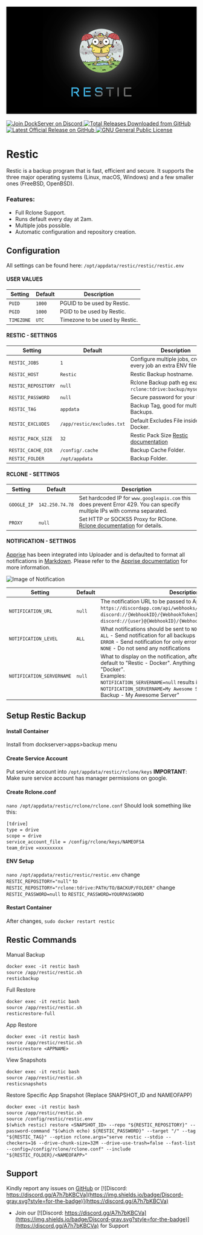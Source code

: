 ![Image of DockServer](/img/container_images/docker-restic.png)

<p align="left">
    <a href="https://discord.gg/FYSvu83caM">
        <img src="https://discord.com/api/guilds/830478558995415100/widget.png?label=Discord%20Server&logo=discord" alt="Join DockServer on Discord">
    </a>
        <a href="https://github.com/dockserver/dockserver/releases">
        <img src="https://img.shields.io/github/downloads/dockserver/dockserver/total?label=Total%20Downloads&logo=github" alt="Total Releases Downloaded from GitHub">
    </a>
    <a href="https://github.com/dockserver/dockserver/releases/latest">
        <img src="https://img.shields.io/github/v/release/dockserver/dockserver?include_prereleases&label=Latest%20Release&logo=github" alt="Latest Official Release on GitHub">
    </a>
    <a href="https://github.com/dockserver/dockserver/blob/master/LICENSE">
        <img src="https://img.shields.io/github/license/dockserver/dockserver?label=License&logo=gnu" alt="GNU General Public License">
    </a>
</p>


# Restic

Restic is a backup program that is fast, efficient and secure. It supports the three major operating systems (Linux, macOS, Windows) and a few smaller ones (FreeBSD, OpenBSD).

### Features:
- Full Rclone Support.
- Runs default every day at 2am.
- Multiple jobs possible.
- Automatic configuration and repository creation.

## Configuration
All settings can be found here: `/opt/appdata/restic/restic/restic.env`

#### USER VALUES
|Setting   |Default|Description|
|----------|-------|-----------|
|`PUID`    |`1000` |PGUID to be used by Restic.|
|`PGID`    |`1000` |PGID to be used by Restic.|
|`TIMEZONE`|`UTC`  |Timezone to be used by Restic.|

#### RESTIC - SETTINGS
|Setting          |Default|Description|
|-----------------|-------|-----------|
|`RESTIC_JOBS` |`1` |Configure multiple jobs, creates for every job an extra ENV file.|
|`RESTIC_HOST`   |`Restic`    |Restic Backup hostname.|
|`RESTIC_REPOSITORY`|`null` |Rclone Backup path eg example: `rclone:tdrive:backup/myservername`.|
|`RESTIC_PASSWORD` |`null`    |Secure password for your backups.|
|`RESTIC_TAG` |`appdata`    |Backup Tag, good for multiple Backups.|
|`RESTIC_EXCLUDES` |`/app/restic/excludes.txt`  |Default Excludes File inside the Docker.|
|`RESTIC_PACK_SIZE` |`32`  |Restic Pack Size [Restic documentation](https://restic.readthedocs.io/en/latest/047_tuning_backup_parameters.html#pack-size)|
|`RESTIC_CACHE_DIR` |`/config/.cache`  |Backup Cache Folder.|
|`RESTIC_FOLDER` |`/opt/appdata`    |Backup Folder.|

#### RCLONE - SETTINGS
|Setting          |Default         |Description|
|-----------------|----------------|-----------|
|`GOOGLE_IP`      |`142.250.74.78` |Set hardcoded IP for `www.googleapis.com` this does prevent Error 429. You can specify multiple IPs with comma separated.|
|`PROXY`          |`null`          |Set HTTP or SOCKS5 Proxy for RClone. [Rclone documentation](https://rclone.org/faq/#can-i-use-rclone-with-an-http-proxy) for details.|

#### NOTIFICATION - SETTINGS
[Apprise](https://github.com/caronc/apprise) has been integrated into Uploader and is defaulted to format all notifications in [Markdown](https://www.markdownguide.org/). Please refer to the [Apprise documentation](https://github.com/caronc/apprise/wiki) for more information.

![Image of Notification](/img/notifications/discord-restic.png)

|Setting                  |Default|Description|
|-------------------------|-------|------------|
|`NOTIFICATION_URL`       |`null` |The notification URL to be passed to Apprise. Discord examples:</br>`https://discordapp.com/api/webhooks/{WebhookID}/{WebhookToken}`</br>`discord://{WebhookID}/{WebhookToken}/`</br>`discord://{user}@{WebhookID}/{WebhookToken}/`|
|`NOTIFICATION_LEVEL`     |`ALL`  |What notifications should be sent to `NOTIFICATION_URL`. Options:</br>`ALL` - Send notification for all backups</br>`ERROR` - Send notification for only errors</br>`NONE` - Do not send any notifications|
|`NOTIFICATION_SERVERNAME`|`null` |What to display on the notification, after "Restic - ". `null` will default to "Restic - Docker". Anything else will only replace "Docker".</br>Examples:</br>`NOTIFICATION_SERVERNAME=null` results in "Restic - Docker"</br>`NOTIFICATION_SERVERNAME=My Awesome Server` will result in "Restic Backup - My Awesome Server"|

## Setup Restic Backup

#### Install Container
Install from dockserver>apps>backup menu

#### Create Service Account
Put service account into `/opt/appdata/restic/rclone/keys`
**IMPORTANT**: Make sure service account has manager permissions on google.

#### Create Rclone.conf 
`nano /opt/appdata/restic/rclone/rclone.conf`
Should look something like this:
```
[tdrive]
type = drive
scope = drive
service_account_file = /config/rclone/keys/NAMEOFSA
team_drive =xxxxxxxxx
```


#### ENV Setup
`nano /opt/appdata/restic/restic/restic.env`
change `RESTIC_REPOSITORY="null"` to `RESTIC_REPOSITORY="rclone:tdrive:PATH/TO/BACKUP/FOLDER"`
change `RESTIC_PASSWORD=null` to `RESTIC_PASSWORD=YOURPASSWORD`


#### Restart Container

After changes, `sudo docker restart restic`



## Restic Commands
Manual Backup
```
docker exec -it restic bash
source /app/restic/restic.sh
resticbackup
```
Full Restore
```
docker exec -it restic bash
source /app/restic/restic.sh
resticrestore-full
```
App Restore
```
docker exec -it restic bash
source /app/restic/restic.sh
resticrestore <APPNAME>
```
View Snapshots
```
docker exec -it restic bash
source /app/restic/restic.sh
resticsnapshots
```
Restore Specific App Snapshot (Replace SNAPSHOT_ID and NAMEOFAPP)
```
docker exec -it restic bash
source /app/restic/restic.sh
source /config/restic/restic.env
$(which restic) restore <SNAPSHOT_ID> --repo "${RESTIC_REPOSITORY}" --password-command "$(which echo) ${RESTIC_PASSWORD}" --target "/" --tag "${RESTIC_TAG}" --option rclone.args="serve restic --stdio --checkers=16 --drive-chunk-size=32M --drive-use-trash=false --fast-list --config=/config/rclone/rclone.conf" --include "${RESTIC_FOLDER}/<NAMEOFAPP>"
```







## Support
Kindly report any issues on [GitHub](https://github.com/dockserver/dockserver/issues) or [![Discord: https://discord.gg/A7h7bKBCVa](https://img.shields.io/badge/Discord-gray.svg?style=for-the-badge)](https://discord.gg/A7h7bKBCVa)

- Join our [![Discord: https://discord.gg/A7h7bKBCVa](https://img.shields.io/badge/Discord-gray.svg?style=for-the-badge)](https://discord.gg/A7h7bKBCVa) for Support
